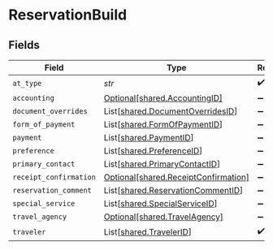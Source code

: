 # ReservationBuild


## Fields

| Field                                                                              | Type                                                                               | Required                                                                           | Description                                                                        | Example                                                                            |
| ---------------------------------------------------------------------------------- | ---------------------------------------------------------------------------------- | ---------------------------------------------------------------------------------- | ---------------------------------------------------------------------------------- | ---------------------------------------------------------------------------------- |
| `at_type`                                                                          | *str*                                                                              | :heavy_check_mark:                                                                 | N/A                                                                                | ReservationBuildFromCatalogOfferings                                               |
| `accounting`                                                                       | [Optional[shared.AccountingID]](../../models/shared/accountingid.md)               | :heavy_minus_sign:                                                                 | N/A                                                                                |                                                                                    |
| `document_overrides`                                                               | List[[shared.DocumentOverridesID](../../models/shared/documentoverridesid.md)]     | :heavy_minus_sign:                                                                 | N/A                                                                                |                                                                                    |
| `form_of_payment`                                                                  | List[[shared.FormOfPaymentID](../../models/shared/formofpaymentid.md)]             | :heavy_minus_sign:                                                                 | N/A                                                                                |                                                                                    |
| `payment`                                                                          | List[[shared.PaymentID](../../models/shared/paymentid.md)]                         | :heavy_minus_sign:                                                                 | N/A                                                                                |                                                                                    |
| `preference`                                                                       | List[[shared.PreferenceID](../../models/shared/preferenceid.md)]                   | :heavy_minus_sign:                                                                 | N/A                                                                                |                                                                                    |
| `primary_contact`                                                                  | List[[shared.PrimaryContactID](../../models/shared/primarycontactid.md)]           | :heavy_minus_sign:                                                                 | N/A                                                                                |                                                                                    |
| `receipt_confirmation`                                                             | [Optional[shared.ReceiptConfirmation]](../../models/shared/receiptconfirmation.md) | :heavy_minus_sign:                                                                 | N/A                                                                                |                                                                                    |
| `reservation_comment`                                                              | List[[shared.ReservationCommentID](../../models/shared/reservationcommentid.md)]   | :heavy_minus_sign:                                                                 | N/A                                                                                |                                                                                    |
| `special_service`                                                                  | List[[shared.SpecialServiceID](../../models/shared/specialserviceid.md)]           | :heavy_minus_sign:                                                                 | N/A                                                                                |                                                                                    |
| `travel_agency`                                                                    | [Optional[shared.TravelAgency]](../../models/shared/travelagency.md)               | :heavy_minus_sign:                                                                 | N/A                                                                                |                                                                                    |
| `traveler`                                                                         | List[[shared.TravelerID](../../models/shared/travelerid.md)]                       | :heavy_check_mark:                                                                 | N/A                                                                                |                                                                                    |